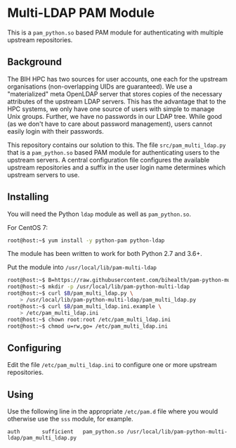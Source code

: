 # Multi-LDAP PAM Module

This is a `pam_python.so` based PAM module for authenticating with multiple upstream repositories.

## Background

The BIH HPC has two sources for user accounts, one each for the upstream organisations (non-overlapping UIDs are guaranteed).
We use a "materialized" meta OpenLDAP server that stores copies of the necessary attributes of the upstream LDAP servers.
This has the advantage that to the HPC systems, we only have one source of users with simple to manage Unix groups.
Further, we have no passwords in our LDAP tree.
While good (as we don't have to care about password management), users cannot easily login with their passwords.

This repository contains our solution to this.
The file `src/pam_multi_ldap.py` that is a `pam_python.so` based PAM module for authenticating users to the upstream servers.
A central configuration file configures the available upstream repositories and a suffix in the user login name determines which upstream servers to use.

## Installing

You will need the Python `ldap` module as well as `pam_python.so`.

For CentOS 7:

```bash
root@host:~$ yum install -y python-pam python-ldap
```

The module has been written to work for both Python 2.7 and 3.6+.

Put the module into `/usr/local/lib/pam-multi-ldap`

```bash
root@host:~$ B=https://raw.githubusercontent.com/bihealth/pam-python-multi-ldap/master/src
root@host:~$ mkdir -p /usr/local/lib/pam-python-multi-ldap
root@host:~$ curl $B/pam_multi_ldap.py \
    > /usr/local/lib/pam-python-multi-ldap/pam_multi_ldap.py
root@host:~$ curl $B/pam_multi_ldap.ini.example \
    > /etc/pam_multi_ldap.ini
root@host:~$ chown root:root /etc/pam_multi_ldap.ini
root@host:~$ chmod u=rw,go= /etc/pam_multi_ldap.ini
```

## Configuring

Edit the file `/etc/pam_multi_ldap.ini` to configure one or more upstream repositories.

## Using

Use the following line in the appropriate `/etc/pam.d` file where you would otherwise use the `sss` module, for example.

```
auth       sufficient   pam_python.so /usr/local/lib/pam-python-multi-ldap/pam_multi_ldap.py
```
